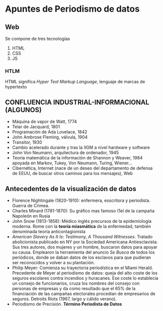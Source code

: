 # Apuntes de Periodismo de datos
## Web
Se compone de tres tecnologías
1. HTML
2. CSS
3. JS
### HTLM
HTML significa *Hyper Text Markup Language*, lenguaje de marcas de hypertexto
## CONFLUENCIA INDUSTRIAL-INFORMACIONAL (ALGUNOS)
- Máquina de vapor de Watt, 1774
- Telar de Jacquard, 1801
- Programación de Ada Lovelace, 1842
- John Ambrose Fleming, válvula, 1904
- Transitor, 1930
- Cambio acelerado durante y tras la IIGM a nivel hardware y software 
- John Von Neumann, arquitectura de ordenador, 1945
- Teoría matemática de la información de Shannon y Weaver, 1984 apoyada en Markov, Tukey, Von Neumann, Turing, Wiener...
- Cibernética, Internet (nace de un deseo del departamento de defensa de EEUU, de buscar otros caminos para los mensajes), Web
## Antecedentes de la visualización de datos
- Florence Nightingale (1820-1910): enfermera, esscritora y periodista. Guerra de Crimea. 
- Charles Minard (1781-1870): Su gráfico mas famoso (1el de la campaña Napoleón en Rusia
- John Snow (1813-1858): Médico inglés precursos de la epidemiología moderna. Rome con la **teoría miasmática** de la enfermedad, también denominada teoría anticontagionista
- *American Slavery As It Is: Testimony, A Thousand Witnesses*. Tratado abolicionista publicado en NY por la Sociedad Americana Antiesclavista. Sus tres autores, dos mujeres y un hombre, buscaron datos para apoyar su causa. Emplearon la herramienta del anuncio *Se Busca* de todos los periódicos, donde se daban datos de los esclavos para que pudieran ser reconocidos y volver a su plantación. 
- Philip Meyer: Comienza su trayectoria periodística en el Miami Herald. Precedente de Meyer al periodismo de datos: queja del alto coste de los seguros escolares contra incendios y huracanes. Ese coste lo establecía un consejo de funcionarios, cruza los nombres del consejo con personas de empresas y da como resultado que el 65% de la financiación de las campañas electorales procedían de empresarios de seguros. Detroits Riots (1967, largo y cálido verano).
- Periodismo de Precisión. 
**Término Periodista de Datos**

